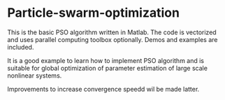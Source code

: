 # Particle-swarm-optimization

This is the basic PSO algorithm written in Matlab. The code is vectorized and uses parallel computing toolbox optionally. Demos and examples are included.

It is a good example to learn how to implement PSO algorithm and is suitable for global optimization of parameter estimation of large scale nonlinear systems.

Improvements to increase convergence speedd wil be made latter. 
